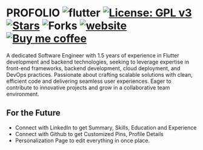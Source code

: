 # PROFOLIO  ![flutter](https://badgen.net/pub/flutter-platform/xml) [![License: GPL v3](https://img.shields.io/badge/License-GPLv3-green.svg)](https://www.gnu.org/licenses/gpl-3.0) [![Stars](https://img.shields.io/github/stars/naveenjujaray/DeveloperFolio?style=flat)](https://github.com/naveenjujaray/DeveloperFolio/stargazers) ![Forks](https://img.shields.io/github/forks/naveenjujaray/DeveloperFolio?style=flat) [![website](https://img.shields.io/website?url=https%3A%2F%2Fdeveloperfolio.web.app%2F)](https://developerfolio.web.app/) [![Buy me coffee](https://img.shields.io/badge/Buy%20me%20a%20coffee-donate-orange)]([https://buymeacoffee.com/abu619?new=1])

A dedicated Software Engineer with 1.5 years of experience in Flutter development and backend technologies, seeking to leverage expertise in front-end frameworks, backend development, cloud deployment, and DevOps practices. Passionate about crafting scalable solutions with clean, efficient code and delivering seamless user experiences. Eager to contribute to innovative projects and grow in a collaborative team environment.



## For the Future
* Connect with LinkedIn to get Summary, Skills, Education and Experience
* Connect with Github to get Customized Pins, Profile Details
* Personalization Page to edit everything in once place.


[Firebase]: https://firebase.google.com/docs/hosting/quickstart
[click here]: https://developerfolio.web.app/
